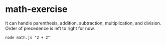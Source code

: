 # math-exercise

It can handle parenthesis, addition, subtraction, multiplication, and division. Order of precedence is left to right for now.

```
node math.js "2 + 2"
```
